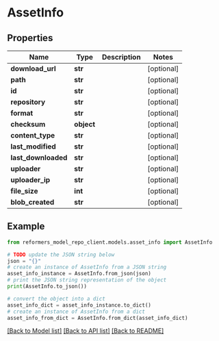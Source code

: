 # AssetInfo


## Properties

Name | Type | Description | Notes
------------ | ------------- | ------------- | -------------
**download_url** | **str** |  | [optional] 
**path** | **str** |  | [optional] 
**id** | **str** |  | [optional] 
**repository** | **str** |  | [optional] 
**format** | **str** |  | [optional] 
**checksum** | **object** |  | [optional] 
**content_type** | **str** |  | [optional] 
**last_modified** | **str** |  | [optional] 
**last_downloaded** | **str** |  | [optional] 
**uploader** | **str** |  | [optional] 
**uploader_ip** | **str** |  | [optional] 
**file_size** | **int** |  | [optional] 
**blob_created** | **str** |  | [optional] 

## Example

```python
from reformers_model_repo_client.models.asset_info import AssetInfo

# TODO update the JSON string below
json = "{}"
# create an instance of AssetInfo from a JSON string
asset_info_instance = AssetInfo.from_json(json)
# print the JSON string representation of the object
print(AssetInfo.to_json())

# convert the object into a dict
asset_info_dict = asset_info_instance.to_dict()
# create an instance of AssetInfo from a dict
asset_info_from_dict = AssetInfo.from_dict(asset_info_dict)
```
[[Back to Model list]](../README.md#documentation-for-models) [[Back to API list]](../README.md#documentation-for-api-endpoints) [[Back to README]](../README.md)


